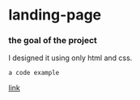 # landing-page

### the goal of the project
I designed it using only html and css.

`a code example`

[link](https://github.com/sako6644/)

